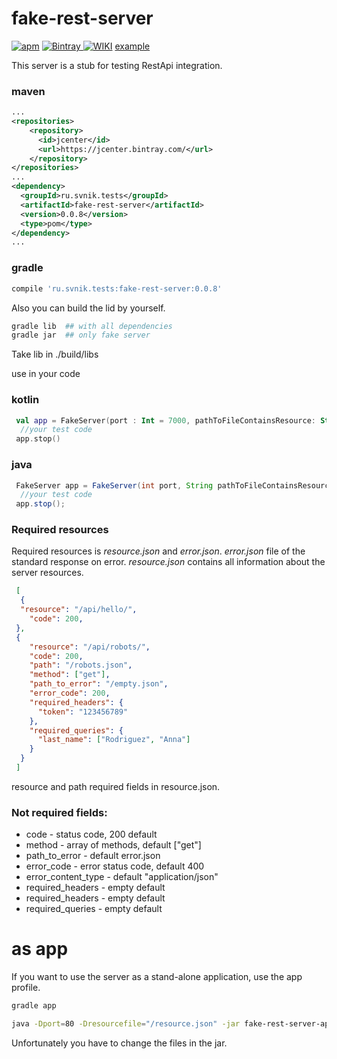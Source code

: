 # fake-rest-server
[![apm](https://img.shields.io/apm/l/vim-mode.svg?style=flat)](https://github.com/stasek/fake-rest-server/blob/master/LICENSE) [ ![Bintray](https://api.bintray.com/packages/stasek/maven/fake-rest-server/images/download.svg) ](https://bintray.com/stasek/maven/fake-rest-server/_latestVersion) [ ![WIKI](https://img.shields.io/badge/WIKI-READ-RED.svg)](https://github.com/stasek/fake-rest-server/wiki)
[example](https://github.com/stasek/example_fake_server)

This server is a stub for testing RestApi integration.
### maven
```xml
...
<repositories>
    <repository>
      <id>jcenter</id>
      <url>https://jcenter.bintray.com/</url>
    </repository>
</repositories>
...
<dependency>
  <groupId>ru.svnik.tests</groupId>
  <artifactId>fake-rest-server</artifactId>
  <version>0.0.8</version>
  <type>pom</type>
</dependency>
...
```
### gradle
```gradle
compile 'ru.svnik.tests:fake-rest-server:0.0.8'
```

Also you can build the lid by yourself.

```sh
gradle lib  ## with all dependencies
gradle jar  ## only fake server
```
Take lib in ./build/libs

 use in your code
### kotlin
```kotlin
 val app = FakeServer(port : Int = 7000, pathToFileContainsResource: String = "/resource.json").server()
  //your test code
 app.stop()
```
### java
```java
 FakeServer app = FakeServer(int port, String pathToFileContainsResource).server();
  //your test code
 app.stop();
```

### Required resources
Required resources is *resource.json* and *error.json*.
*error.json*  file of the standard response on error.
*resource.json* contains all information about the server resources.
```json
 [
  {
  "resource": "/api/hello/",
    "code": 200,
 },
 {
    "resource": "/api/robots/",
    "code": 200,
    "path": "/robots.json",
    "method": ["get"],
    "path_to_error": "/empty.json",
    "error_code": 200,
    "required_headers": {
      "token": "123456789"
    },
    "required_queries": {
      "last_name": ["Rodriguez", "Anna"]
    }
  }
 ]
```
resource and path required fields in resource.json.

### Not required fields:

+ code -  status code, 200 default
+ method - array of methods, default ["get"]
+ path_to_error - default error.json
+ error_code - error status code, default 400
+ error_content_type - default "application/json"
+ required_headers - empty default
+ required_headers - empty default
+ required_queries - empty default

# as app
If you want to use the server as a stand-alone application, use the app profile.
```sh
gradle app

java -Dport=80 -Dresourcefile="/resource.json" -jar fake-rest-server-app-version-/d-hash.jar
```
Unfortunately you have to change the files in the jar.